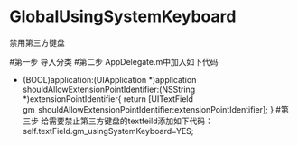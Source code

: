 # GlobalUsingSystemKeyboard
禁用第三方键盘

#第一步
导入分类
#第二步
AppDelegate.m中加入如下代码
- (BOOL)application:(UIApplication *)application shouldAllowExtensionPointIdentifier:(NSString *)extensionPointIdentifier{
    return [UITextField gm_shouldAllowExtensionPointIdentifier:extensionPointIdentifier];
}
#第三步
给需要禁止第三方键盘的textfeild添加如下代码：self.textField.gm_usingSystemKeyboard=YES;
